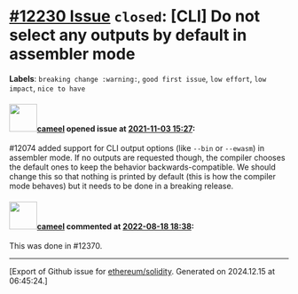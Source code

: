 # [\#12230 Issue](https://github.com/ethereum/solidity/issues/12230) `closed`: [CLI] Do not select any outputs by default in assembler mode
**Labels**: `breaking change :warning:`, `good first issue`, `low effort`, `low impact`, `nice to have`


#### <img src="https://avatars.githubusercontent.com/u/137030?v=4" width="50">[cameel](https://github.com/cameel) opened issue at [2021-11-03 15:27](https://github.com/ethereum/solidity/issues/12230):

#12074 added support for CLI output options (like `--bin` or `--ewasm`) in assembler mode. If no outputs are requested though, the compiler chooses the default ones to keep the behavior backwards-compatible. We should change this so that nothing is printed by default (this is how the compiler mode behaves) but it needs to be done in a breaking release.

#### <img src="https://avatars.githubusercontent.com/u/137030?v=4" width="50">[cameel](https://github.com/cameel) commented at [2022-08-18 18:38](https://github.com/ethereum/solidity/issues/12230#issuecomment-1219812758):

This was done in #12370.


-------------------------------------------------------------------------------



[Export of Github issue for [ethereum/solidity](https://github.com/ethereum/solidity). Generated on 2024.12.15 at 06:45:24.]
